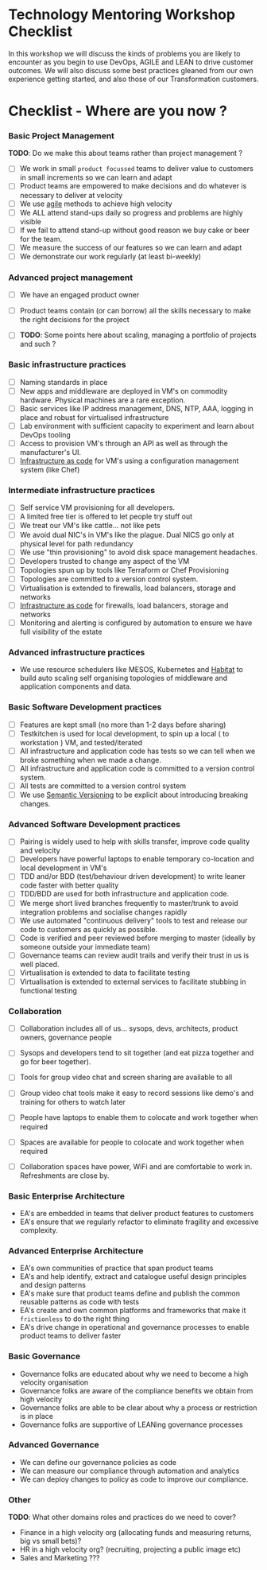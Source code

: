 # Technology Mentoring Workshop Checklist

In this workshop we will discuss the kinds of problems you are likely to encounter as you begin to use DevOps, AGILE and LEAN to drive customer outcomes. We will also discuss some best practices gleaned from our own experience getting started, and also those of our Transformation customers.

# Checklist - Where are you now ?


### Basic Project Management
**TODO**: Do we make this about teams rather than project management ?

- [ ] We work in small ```product focussed``` teams to deliver value to customers in small increments so we can learn and adapt
- [ ] Product teams are empowered to make decisions and do whatever is necessary to deliver at velocity
- [ ] We use [agile](https://en.wikipedia.org/wiki/Agile_software_development) methods to achieve high velocity
- [ ] We ALL attend stand-ups daily so progress and problems are highly visible
- [ ] If we fail to attend stand-up without good reason we buy cake or beer for the team.
- [ ] We measure the success of our features so we can learn and adapt
- [ ] We demonstrate our work regularly (at least bi-weekly)

### Advanced project management
- [ ] We have an engaged product owner
- [ ] Product teams contain (or can borrow) all the skills necessary to make the right decisions for the project
- [ ] **TODO**: Some points here about scaling, managing a portfolio of projects and such ?


### Basic infrastructure practices
- [ ] Naming standards in place
- [ ] New apps and middleware are deployed in VM's on commodity hardware. Physical machines are a rare exception.
- [ ] Basic services like IP address management, DNS, NTP, AAA, logging in place and robust for virtualised infrastructure
- [ ] Lab environment with sufficient capacity to experiment and learn about DevOps tooling
- [ ] Access to provision VM's through an API as well as through the manufacturer's UI.
- [ ] [Infrastructure as code](https://en.wikipedia.org/wiki/Infrastructure_as_Code) for VM's using a configuration management system (like Chef)

### Intermediate infrastructure practices
- [ ] Self service VM provisioning for all developers.
- [ ] A limited free tier is offered to let people try stuff out
- [ ] We treat our VM's like cattle... not like pets
- [ ] We avoid dual NIC's in VM's like the plague. Dual NICS go only at physical level for path redundancy
- [ ] We use "thin provisioning" to avoid disk space management headaches.
- [ ] Developers trusted to change any aspect of the VM
- [ ] Topologies spun up by tools like Terraform or Chef Provisioning
- [ ] Topologies are committed to a version control system.
- [ ] Virtualisation is extended to firewalls, load balancers, storage and networks
- [ ] [Infrastructure as code](https://en.wikipedia.org/wiki/Infrastructure_as_Code) for firewalls, load balancers, storage and networks
- [ ] Monitoring and alerting is configured by automation to ensure we have full visibility of the estate

### Advanced infrastructure practices
* We use resource schedulers like MESOS, Kubernetes and [Habitat](http://habitat.sh) to build auto scaling self organising topologies of middleware and application components and data.


### Basic Software Development practices
- [ ] Features are kept small (no more than 1-2 days before sharing)
- [ ] Testkitchen is used for local development, to spin up a local ( to workstation ) VM, and tested/iterated
- [ ] All infrastructure and application code has tests so we can tell when we broke something when we made a change.
- [ ] All infrastructure and application code is committed to a version control system.
- [ ] All tests are committed to a version control system
- [ ] We use [Semantic Versioning](http://semver.org) to be explicit about introducing breaking changes.

### Advanced Software Development practices
- [ ] Pairing is widely used to help with skills transfer, improve code quality and velocity
- [ ] Developers have powerful laptops to enable temporary co-location and local development in VM's
- [ ] TDD and/or BDD (test/behaviour driven development) to write leaner code faster with better quality
- [ ] TDD/BDD are used for both infrastructure and application code.
- [ ] We merge short lived branches frequently to master/trunk to avoid integration problems and socialise changes rapidly
- [ ] We use automated "continuous delivery" tools to test and release our code to customers as quickly as possible.
- [ ] Code is verified and peer reviewed before merging to master (ideally by someone outside your immediate team)
- [ ] Governance teams can review audit trails and verify their trust in us is well placed.
- [ ] Virtualisation is extended to data to facilitate testing
- [ ] Virtualisation is extended to external services to facilitate stubbing in functional testing

### Collaboration
- [ ] Collaboration includes all of us... sysops, devs, architects, product owners, governance people
- [ ] Sysops and developers tend to sit together (and eat pizza together and go for beer together).
- [ ] Tools for group video chat and screen sharing are available to all
- [ ] Group video chat tools make it easy to record sessions like demo's and training for others to watch later
- [ ] People have laptops to enable them to colocate and work together when required
- [ ] Spaces are available for people to colocate and work together when required
- [ ] Collaboration spaces have power, WiFi and are comfortable to work in. Refreshments are close by.


### Basic Enterprise Architecture
* EA's are embedded in teams that deliver product features to customers
* EA's ensure that we regularly refactor to eliminate fragility and excessive complexity.

### Advanced Enterprise Architecture
* EA's own communities of practice that span product teams
* EA's and help identify, extract and catalogue useful design principles and design patterns
* EA's make sure that product teams define and publish the common reusable patterns as code with tests
* EA's create and own common platforms and frameworks that make it ```frictionless``` to do the right thing
* EA's drive change in operational and governance processes to enable product teams to deliver faster


### Basic Governance
* Governance folks are educated about why we need to become a high velocity organisation
* Governance folks are aware of the compliance benefits we obtain from high velocity
* Governance folks are able to be clear about why a process or restriction is in place
* Governance folks are supportive of LEANing governance processes

### Advanced Governance
* We can define our governance policies as code
* We can measure our compliance through automation and analytics
* We can deploy changes to policy as code to improve our compliance.

### Other
**TODO**: What other domains roles and practices do we need to cover?
* Finance in a high velocity org (allocating funds and measuring returns, big vs small bets)?
* HR in a high velocity org? (recruiting, projecting a public image etc)
* Sales and Marketing ???
